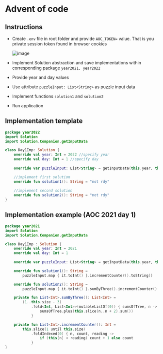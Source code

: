 # Advent of code
## Instructions
* Create `.env` file in root folder and provide `AOC_TOKEN=` value. That is you private session token found in browser cookies

    ![image](https://user-images.githubusercontent.com/46990844/204498170-7311407e-ce8a-4338-a93c-72ddb6af405e.png)
* Implement Solution abstraction and save implementations within corresponding package `year2021, year2022`
* Provide year and day values
* Use attribute `puzzleInput: List<String>` as puzzle input data
* Implement functions `solution1` and `solution2`
* Run application
## Implementation template
```Kotlin
package year2022
import Solution
import Solution.Companion.getInputData

class Day1Imp: Solution {
    override val year: Int = 2022 //specify year
    override val day: Int = 1 //specify day
    
    override var puzzleInput: List<String> = getInputData(this.year, this.day)

    //implement first solution
    override fun solution1(): String = "not rdy"
    
    //implement second solution
    override fun solution2(): String = "not rdy"
}
```
## Implementation example (AOC 2021 day 1)
```Kotlin
package year2021
import Solution
import Solution.Companion.getInputData

class Day1Imp : Solution {
    override val year: Int = 2021
    override val day: Int = 1
    
    override var puzzleInput: List<String> = getInputData(this.year, this.day)

    override fun solution1(): String =
        puzzleInput.map { it.toInt() }.incrementCounter().toString()

    override fun solution2(): String =
        puzzleInput.map { it.toInt() }.sumByThree().incrementCounter().toString()

    private fun List<Int>.sumByThree(): List<Int> =
        (1..this.size - 3)
            .fold<Int, List<Int>>(mutableListOf(0)) { sumsOfTree, n ->
                sumsOfTree.plus(this.slice(n..n + 2).sum())
            }

    private fun List<Int>.incrementCounter(): Int =
        this.slice(1 until this.size)
            .foldIndexed(0) { n, count, reading ->
                if (this[n] < reading) count + 1 else count
            }
}
```
